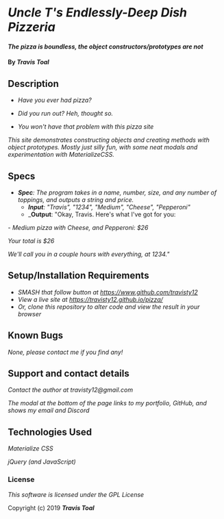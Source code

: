 # _Uncle T's Endlessly-Deep Dish Pizzeria_

#### _The pizza is boundless, the object constructors/prototypes are not_

#### By _**Travis Toal**_

## Description

* _Have *you* ever had pizza?_

* _Did you run out? Heh, thought so._

* _You won't have that problem with *this* pizza site_

_This site demonstrates constructing objects and creating methods with object prototypes. Mostly just silly fun, with some neat modals and experimentation with MaterializeCSS._

## Specs


* _**Spec**: The program takes in a name, number, size, and any number of toppings, and outputs a string and price._
  * _**Input**: "Travis", "1234", "Medium", "Cheese", "Pepperoni"_
  * _**Output**: "Okay, Travis. Here's what I've got for you:

_- Medium pizza with Cheese, and Pepperoni: $26_

_Your total is $26_

_We'll call you in a couple hours with everything, at 1234."_




## Setup/Installation Requirements

* _SMASH that follow button at https://www.github.com/travisty12_
* _View a live site at https://travisty12.github.io/pizza/_
* _Or, clone this repository to alter code and view the result in your browser_

## Known Bugs

_None, please contact me if you find any!_

## Support and contact details

_Contact the author at travisty12@gmail.com_

_The modal at the bottom of the page links to my portfolio, GitHub, and shows my email and Discord_

## Technologies Used

_Materialize CSS_

_jQuery (and JavaScript)_

### License

*This software is licensed under the GPL License*

Copyright (c) 2019 **_Travis Toal_**
